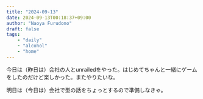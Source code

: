 ```yaml
---
title: "2024-09-13"
date: 2024-09-13T00:18:37+09:00
author: "Naoya Furudono"
draft: false
tags:
    - "daily"
    - "alcohol"
    - "home"
---
```


今日は（昨日は）会社の人とunrailedをやった。はじめてちゃんと一緒にゲームをしたのだけど楽しかった。またやりたいな。

明日は（今日は）会社で型の話をちょっとするので準備しなきゃ。
